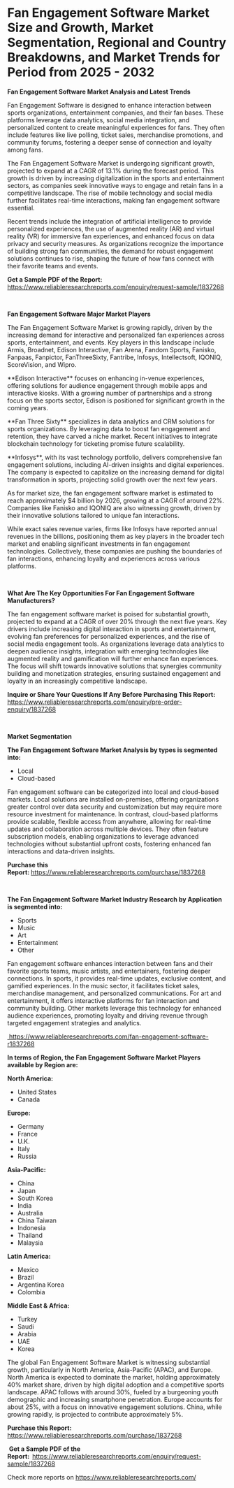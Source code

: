 <p><h1>Fan Engagement Software Market Size and Growth, Market Segmentation, Regional and Country Breakdowns, and Market Trends for Period from 2025 -  2032</h1></p><p><strong>Fan Engagement Software Market Analysis and Latest Trends</strong></p>
<p><p>Fan Engagement Software is designed to enhance interaction between sports organizations, entertainment companies, and their fan bases. These platforms leverage data analytics, social media integration, and personalized content to create meaningful experiences for fans. They often include features like live polling, ticket sales, merchandise promotions, and community forums, fostering a deeper sense of connection and loyalty among fans.</p><p>The Fan Engagement Software Market is undergoing significant growth, projected to expand at a CAGR of 13.1% during the forecast period. This growth is driven by increasing digitalization in the sports and entertainment sectors, as companies seek innovative ways to engage and retain fans in a competitive landscape. The rise of mobile technology and social media further facilitates real-time interactions, making fan engagement software essential.</p><p>Recent trends include the integration of artificial intelligence to provide personalized experiences, the use of augmented reality (AR) and virtual reality (VR) for immersive fan experiences, and enhanced focus on data privacy and security measures. As organizations recognize the importance of building strong fan communities, the demand for robust engagement solutions continues to rise, shaping the future of how fans connect with their favorite teams and events.</p></p>
<p><strong>Get a Sample PDF of the Report:&nbsp;</strong> <a href="https://www.reliableresearchreports.com/enquiry/request-sample/1837268?utm_campaign=3213&utm_medium=2&utm_source=Github&utm_content=ia&utm_term=11032025&utm_id=fan-engagement-software">https://www.reliableresearchreports.com/enquiry/request-sample/1837268</a></p>
<p>&nbsp;</p>
<p><strong>Fan Engagement Software Major Market Players</strong></p>
<p><p>The Fan Engagement Software Market is growing rapidly, driven by the increasing demand for interactive and personalized fan experiences across sports, entertainment, and events. Key players in this landscape include Armis, Broadnet, Edison Interactive, Fan Arena, Fandom Sports, Fanisko, Fanpaas, Fanpictor, FanThreeSixty, Fantribe, Infosys, Intellectsoft, IQONIQ, ScoreVision, and Wipro. </p><p>**Edison Interactive** focuses on enhancing in-venue experiences, offering solutions for audience engagement through mobile apps and interactive kiosks. With a growing number of partnerships and a strong focus on the sports sector, Edison is positioned for significant growth in the coming years.</p><p>**Fan Three Sixty** specializes in data analytics and CRM solutions for sports organizations. By leveraging data to boost fan engagement and retention, they have carved a niche market. Recent initiatives to integrate blockchain technology for ticketing promise future scalability.</p><p>**Infosys**, with its vast technology portfolio, delivers comprehensive fan engagement solutions, including AI-driven insights and digital experiences. The company is expected to capitalize on the increasing demand for digital transformation in sports, projecting solid growth over the next few years.</p><p>As for market size, the fan engagement software market is estimated to reach approximately $4 billion by 2026, growing at a CAGR of around 22%. Companies like Fanisko and IQONIQ are also witnessing growth, driven by their innovative solutions tailored to unique fan interactions.</p><p>While exact sales revenue varies, firms like Infosys have reported annual revenues in the billions, positioning them as key players in the broader tech market and enabling significant investments in fan engagement technologies. Collectively, these companies are pushing the boundaries of fan interactions, enhancing loyalty and experiences across various platforms.</p></p>
<p>&nbsp;</p>
<p><strong>What Are The Key Opportunities For Fan Engagement Software Manufacturers?</strong></p>
<p><p>The fan engagement software market is poised for substantial growth, projected to expand at a CAGR of over 20% through the next five years. Key drivers include increasing digital interaction in sports and entertainment, evolving fan preferences for personalized experiences, and the rise of social media engagement tools. As organizations leverage data analytics to deepen audience insights, integration with emerging technologies like augmented reality and gamification will further enhance fan experiences. The focus will shift towards innovative solutions that synergies community building and monetization strategies, ensuring sustained engagement and loyalty in an increasingly competitive landscape.</p></p>
<p><strong>Inquire or Share Your Questions If Any Before Purchasing This Report:</strong> <a href="https://www.reliableresearchreports.com/enquiry/pre-order-enquiry/1837268?utm_campaign=3213&utm_medium=2&utm_source=Github&utm_content=ia&utm_term=11032025&utm_id=fan-engagement-software">https://www.reliableresearchreports.com/enquiry/pre-order-enquiry/1837268</a></p>
<p>&nbsp;</p>
<p><strong>Market Segmentation</strong></p>
<p><strong>The Fan Engagement Software Market Analysis by types is segmented into:</strong></p>
<p><ul><li>Local</li><li>Cloud-based</li></ul></p>
<p><p>Fan engagement software can be categorized into local and cloud-based markets. Local solutions are installed on-premises, offering organizations greater control over data security and customization but may require more resource investment for maintenance. In contrast, cloud-based platforms provide scalable, flexible access from anywhere, allowing for real-time updates and collaboration across multiple devices. They often feature subscription models, enabling organizations to leverage advanced technologies without substantial upfront costs, fostering enhanced fan interactions and data-driven insights.</p></p>
<p><strong>Purchase this Report:&nbsp;</strong><a href="https://www.reliableresearchreports.com/purchase/1837268?utm_campaign=3213&utm_medium=2&utm_source=Github&utm_content=ia&utm_term=11032025&utm_id=fan-engagement-software">https://www.reliableresearchreports.com/purchase/1837268</a></p>
<p>&nbsp;</p>
<p><strong>The Fan Engagement Software Market Industry Research by Application is segmented into:</strong></p>
<p><ul><li>Sports</li><li>Music</li><li>Art</li><li>Entertainment</li><li>Other</li></ul></p>
<p><p>Fan engagement software enhances interaction between fans and their favorite sports teams, music artists, and entertainers, fostering deeper connections. In sports, it provides real-time updates, exclusive content, and gamified experiences. In the music sector, it facilitates ticket sales, merchandise management, and personalized communications. For art and entertainment, it offers interactive platforms for fan interaction and community building. Other markets leverage this technology for enhanced audience experiences, promoting loyalty and driving revenue through targeted engagement strategies and analytics.</p></p>
<p><a href="https://www.reliableresearchreports.com/fan-engagement-software-r1837268?utm_campaign=3213&utm_medium=2&utm_source=Github&utm_content=ia&utm_term=11032025&utm_id=fan-engagement-software">&nbsp;https://www.reliableresearchreports.com/fan-engagement-software-r1837268</a></p>
<p><strong>In terms of Region, the Fan Engagement Software Market Players available by Region are:</strong></p>
<p>
    <p> <strong> North America: </strong>
        <ul>
            <li>United States</li>
            <li>Canada</li>
        </ul>
        </p> 
    <p> <strong> Europe: </strong>
        <ul>
            <li>Germany</li>
            <li>France</li>
            <li>U.K.</li>
            <li>Italy</li>
            <li>Russia</li>
        </ul>
        </p> 
    <p> <strong> Asia-Pacific: </strong>
        <ul>
            <li>China</li>
            <li>Japan</li>
            <li>South Korea</li>
            <li>India</li>
            <li>Australia</li>
            <li>China Taiwan</li>
            <li>Indonesia</li>
            <li>Thailand</li>
            <li>Malaysia</li>
        </ul>
        </p> 
    <p> <strong> Latin America: </strong>
        <ul>
            <li>Mexico</li>
            <li>Brazil</li>
            <li>Argentina Korea</li>
            <li>Colombia</li>
        </ul>
        </p> 
    <p> <strong> Middle East & Africa: </strong>
        <ul>
            <li>Turkey</li>
            <li>Saudi</li>
            <li>Arabia</li>
            <li>UAE</li>
            <li>Korea</li>
        </ul>
    </p>
    </p>
<p><p>The global Fan Engagement Software Market is witnessing substantial growth, particularly in North America, Asia-Pacific (APAC), and Europe. North America is expected to dominate the market, holding approximately 40% market share, driven by high digital adoption and a competitive sports landscape. APAC follows with around 30%, fueled by a burgeoning youth demographic and increasing smartphone penetration. Europe accounts for about 25%, with a focus on innovative engagement solutions. China, while growing rapidly, is projected to contribute approximately 5%.</p></p>
<p><strong>Purchase this Report: </strong><a href="https://www.reliableresearchreports.com/purchase/1837268?utm_campaign=3213&utm_medium=2&utm_source=Github&utm_content=ia&utm_term=11032025&utm_id=fan-engagement-software">https://www.reliableresearchreports.com/purchase/1837268</a></p>
<p>&nbsp;<strong>Get a Sample PDF of the Report:&nbsp;&nbsp;</strong><a href="https://www.reliableresearchreports.com/enquiry/request-sample/1837268?utm_campaign=3213&utm_medium=2&utm_source=Github&utm_content=ia&utm_term=11032025&utm_id=fan-engagement-software">https://www.reliableresearchreports.com/enquiry/request-sample/1837268</a></p>
<p><strong></strong></p>
<p>Check more reports on <a href="https://www.reliableresearchreports.com/?utm_campaign=3213&utm_medium=2&utm_source=Github&utm_content=ia&utm_term=11032025&utm_id=fan-engagement-software">https://www.reliableresearchreports.com/</a></p>